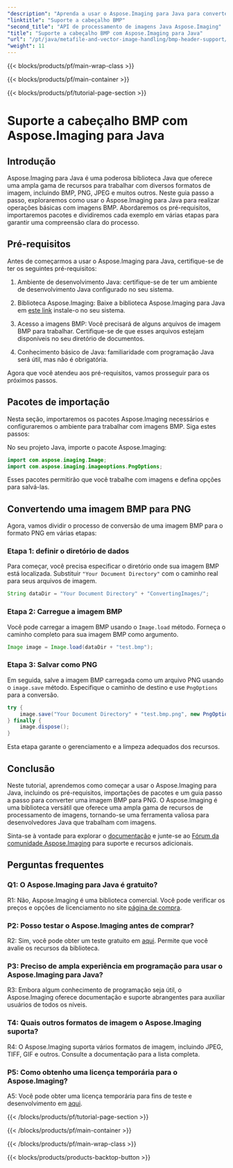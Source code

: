 ```yaml
---
"description": "Aprenda a usar o Aspose.Imaging para Java para converter cabeçalhos BMP com facilidade. Importe pacotes, carregue imagens e salve em diferentes formatos passo a passo."
"linktitle": "Suporte a cabeçalho BMP"
"second_title": "API de processamento de imagens Java Aspose.Imaging"
"title": "Suporte a cabeçalho BMP com Aspose.Imaging para Java"
"url": "/pt/java/metafile-and-vector-image-handling/bmp-header-support/"
"weight": 11
---
```


{{< blocks/products/pf/main-wrap-class >}}

{{< blocks/products/pf/main-container >}}

{{< blocks/products/pf/tutorial-page-section >}}

# Suporte a cabeçalho BMP com Aspose.Imaging para Java

## Introdução

Aspose.Imaging para Java é uma poderosa biblioteca Java que oferece uma ampla gama de recursos para trabalhar com diversos formatos de imagem, incluindo BMP, PNG, JPEG e muitos outros. Neste guia passo a passo, exploraremos como usar o Aspose.Imaging para Java para realizar operações básicas com imagens BMP. Abordaremos os pré-requisitos, importaremos pacotes e dividiremos cada exemplo em várias etapas para garantir uma compreensão clara do processo.

## Pré-requisitos

Antes de começarmos a usar o Aspose.Imaging para Java, certifique-se de ter os seguintes pré-requisitos:

1. Ambiente de desenvolvimento Java: certifique-se de ter um ambiente de desenvolvimento Java configurado no seu sistema.

2. Biblioteca Aspose.Imaging: Baixe a biblioteca Aspose.Imaging para Java em [este link](https://releases.aspose.com/imaging/java/) instale-o no seu sistema.

3. Acesso a imagens BMP: Você precisará de alguns arquivos de imagem BMP para trabalhar. Certifique-se de que esses arquivos estejam disponíveis no seu diretório de documentos.

4. Conhecimento básico de Java: familiaridade com programação Java será útil, mas não é obrigatória.

Agora que você atendeu aos pré-requisitos, vamos prosseguir para os próximos passos.

## Pacotes de importação

Nesta seção, importaremos os pacotes Aspose.Imaging necessários e configuraremos o ambiente para trabalhar com imagens BMP. Siga estes passos:

No seu projeto Java, importe o pacote Aspose.Imaging:

```java
import com.aspose.imaging.Image;
import com.aspose.imaging.imageoptions.PngOptions;
```

Esses pacotes permitirão que você trabalhe com imagens e defina opções para salvá-las.

## Convertendo uma imagem BMP para PNG

Agora, vamos dividir o processo de conversão de uma imagem BMP para o formato PNG em várias etapas:

### Etapa 1: definir o diretório de dados

Para começar, você precisa especificar o diretório onde sua imagem BMP está localizada. Substituir `"Your Document Directory"` com o caminho real para seus arquivos de imagem.

```java
String dataDir = "Your Document Directory" + "ConvertingImages/";
```

### Etapa 2: Carregue a imagem BMP

Você pode carregar a imagem BMP usando o `Image.load` método. Forneça o caminho completo para sua imagem BMP como argumento.

```java
Image image = Image.load(dataDir + "test.bmp");
```

### Etapa 3: Salvar como PNG

Em seguida, salve a imagem BMP carregada como um arquivo PNG usando o `image.save` método. Especifique o caminho de destino e use `PngOptions` para a conversão.

```java
try {
    image.save("Your Document Directory" + "test.bmp.png", new PngOptions());
} finally {
    image.dispose();
}
```

Esta etapa garante o gerenciamento e a limpeza adequados dos recursos.

## Conclusão

Neste tutorial, aprendemos como começar a usar o Aspose.Imaging para Java, incluindo os pré-requisitos, importações de pacotes e um guia passo a passo para converter uma imagem BMP para PNG. O Aspose.Imaging é uma biblioteca versátil que oferece uma ampla gama de recursos de processamento de imagens, tornando-se uma ferramenta valiosa para desenvolvedores Java que trabalham com imagens.

Sinta-se à vontade para explorar o [documentação](https://reference.aspose.com/imaging/java/) e junte-se ao [Fórum da comunidade Aspose.Imaging](https://forum.aspose.com/) para suporte e recursos adicionais.

## Perguntas frequentes

### Q1: O Aspose.Imaging para Java é gratuito?

R1: Não, Aspose.Imaging é uma biblioteca comercial. Você pode verificar os preços e opções de licenciamento no site [página de compra](https://purchase.aspose.com/buy).

### P2: Posso testar o Aspose.Imaging antes de comprar?

R2: Sim, você pode obter um teste gratuito em [aqui](https://releases.aspose.com/). Permite que você avalie os recursos da biblioteca.

### P3: Preciso de ampla experiência em programação para usar o Aspose.Imaging para Java?

R3: Embora algum conhecimento de programação seja útil, o Aspose.Imaging oferece documentação e suporte abrangentes para auxiliar usuários de todos os níveis.

### T4: Quais outros formatos de imagem o Aspose.Imaging suporta?

R4: O Aspose.Imaging suporta vários formatos de imagem, incluindo JPEG, TIFF, GIF e outros. Consulte a documentação para a lista completa.

### P5: Como obtenho uma licença temporária para o Aspose.Imaging?

A5: Você pode obter uma licença temporária para fins de teste e desenvolvimento em [aqui](https://purchase.aspose.com/temporary-license/).

{{< /blocks/products/pf/tutorial-page-section >}}

{{< /blocks/products/pf/main-container >}}

{{< /blocks/products/pf/main-wrap-class >}}

{{< blocks/products/products-backtop-button >}}
